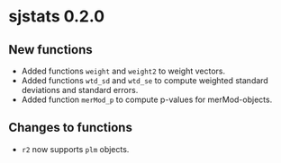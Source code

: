 # sjstats 0.2.0

## New functions

* Added functions `weight` and `weight2` to weight vectors.
* Added functions `wtd_sd` and `wtd_se` to compute weighted standard deviations and standard errors.
* Added function `merMod_p` to compute p-values for merMod-objects.

## Changes to functions

* `r2` now supports `plm` objects.
